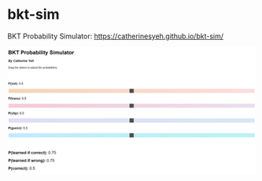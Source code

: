 # bkt-sim
BKT Probability Simulator: https://catherinesyeh.github.io/bkt-sim/

![Screenshot](https://raw.githubusercontent.com/catherinesyeh/bkt-sim/5f4d3bc6011345fc5e366bd6baccadb8286307db/Screenshot.PNG)

